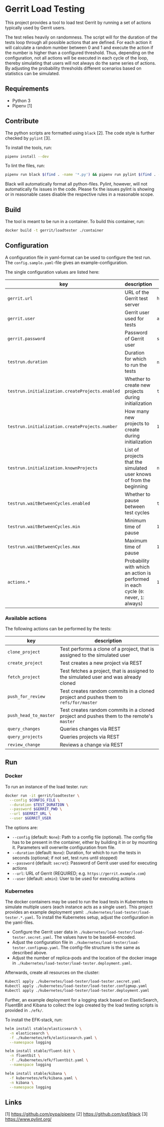 # Gerrit Load Testing

This project provides a tool to load test Gerrit by running a set of actions
typically used by Gerrit users.

The test relies heavily on randomness. The script will for the duration of the
tests loop through all possible actions that are defined. For each action it will
calculate a random number between 0 and 1 and execute the action if the number
is higher than a configured threshold. Thus, depending on the configuration, not
all actions will be executed in each cycle of the loop, thereby simulating that
users will not always do the same series of actions. By adjusting the probability
thresholds different scenarios based on statistics can be simulated.

## Requirements

- Python 3
- Pipenv [1]

## Contribute

The python scripts are formatted using `black` [2]. The code style is further
checked by `pylint` [3].

To install the tools, run:

```sh
pipenv install --dev
```

To lint the files, run:

```sh
pipenv run black $(find . -name '*.py') && pipenv run pylint $(find . -name '*.py')
```

Black will automatically format all python-files. Pylint, however, will not
automatically fix issues in the code. Please fix the issues pylint is showing or
in reasonable cases disable the respective rules in a reasonable scope.

## Build

The tool is meant to be run in a container. To build this container, run:

```sh
docker build -t gerrit/loadtester ./container
```

## Configuration

A configuration file in yaml-format can be used to configure the test run. The
`config.sample.yaml`-file gives an example-configuration.

The single configuration values are listed here:

| key                                             | description                                                                           | default value           |
|-------------------------------------------------|---------------------------------------------------------------------------------------|-------------------------|
| `gerrit.url`                                    | URL of the Gerrit test server                                                         | `http://localhost:8080` |
| `gerrit.user`                                   | Gerrit user used for tests                                                            | `admin`                 |
| `gerrit.password`                               | Password of Gerrit user                                                               | `secret`                |
| `testrun.duration`                              | Duration for which to run the tests                                                   | `null` (indefinitely)   |
| `testrun.initialization.createProjects.enabled` | Whether to create new projects during initialization                                  | `true`                  |
| `testrun.initialization.createProjects.number`  | How many new projects to create during initialization                                 | `1`                     |
| `testrun.initialization.knownProjects`          | List of projects that the simulated user knows of from the beginning                  | `nil`                   |
| `testrun.waitBetweenCycles.enabled`             | Whether to pause between test cycles                                                  | `true`                  |
| `testrun.waitBetweenCycles.min`                 | Minimum time of pause                                                                 | `1`                     |
| `testrun.waitBetweenCycles.max`                 | Maximum time of pause                                                                 | `10`                    |
| `actions.*`                                     | Probability with which an action is performed in each cycle (`0`: never, `1`: always) | `1`                     |

### Available actions

The following actions can be performed by the tests:

| key                   | description                                                                              |
|-----------------------|------------------------------------------------------------------------------------------|
| `clone_project`       | Test performs a clone of a project, that is assigned to the simulated user               |
| `create_project`      | Test creates a new project via REST                                                      |
| `fetch_project`       | Test fetches a project, that is assigned to the simulated user and was already cloned    |
| `push_for_review`     | Test creates random commits in a cloned project and pushes them to `refs/for/master`     |
| `push_head_to_master` | Test creates random commits in a cloned project and pushes them to the remote's `master` |
| `query_changes`       | Queries changes via REST                                                                 |
| `query_projects`      | Queries projects via REST                                                                |
| `review_change`       | Reviews a change via REST                                                                |

## Run

### Docker

To run an instance of the load tester. run:

```sh
docker run -it gerrit/loadtester \
  --config $CONFIG_FILE \
  --duration $TEST_DURATION \
  --password $GERRIT_PWD \
  --url $GERRIT_URL \
  --user $GERRIT_USER
```

The options are:

- `--config` (default: `None`): Path to a config file (optional). The config file
  has to be present in the container, either by building it in or by mounting it.
  Parameters will overwrite configuration from file.
- `--duration` (default: `None`): Duration, for which to run the tests in
  seconds (optional; if not set, test runs until stopped)
- `--password` (default: `secret`): Password of Gerrit user used for executing
  actions
- `--url`: URL of Gerrit (REQUIRED; e.g. `https://gerrit.example.com`)
- `--user` (default: `admin`): User to be used for executing actions

### Kubernetes

The docker containers may be used to run the load tests in Kubernetes to simulate
multiple users (each instance acts as a single user). This project provides an
example deployment yaml: `./kubernetes/load-tester/load-tester.*.yaml`.
To install the Kubernetes setup, adjust the configuration in the yaml-files.

- Configure the Gerrit user data in `./kubernetes/load-tester/load-tester.secret.yaml`.
  The values have to be base64-encoded.
- Adjust the configuration file in `./kubernetes/load-tester/load-tester.configmap.yaml`.
  The config-file structure is the same as described above.
- Adjust the number of replica-pods and the location of the docker image in
  `./kubernetes/load-tester/load-tester.deployment.yaml`.

Afterwards, create all resources on the cluster:

```sh
Kubectl apply ./kubernetes/load-tester/load-tester.secret.yaml
Kubectl apply ./kubernetes/load-tester/load-tester.configmap.yaml
Kubectl apply ./kubernetes/load-tester/load-tester.deployment.yaml
```

Further, an example deployment for a logging stack based on ElasticSearch,
FluentBit and Kibana to collect the logs created by the load testing scripts is
provided in `./efk/`.

To install the EFK-stack, run:

```sh
helm install stable/elasticsearch \
  -n elasticsearch \
  -f ./kubernetes/efk/elasticsearch.yaml \
  --namespace logging

helm install stable/fluent-bit \
  -n fluentbit \
  -f ./kubernetes/efk/fluentbit.yaml \
  --namespace logging

helm install stable/kibana \
  -f kubernetes/efk/kibana.yaml \
  -n kibana \
  --namespace logging
```

## Links

[1] https://github.com/pypa/pipenv
[2] https://github.com/psf/black
[3] https://www.pylint.org/
